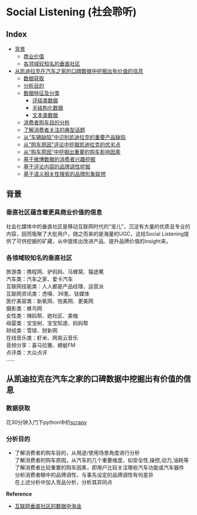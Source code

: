 Social Listening (社会聆听)
===

Index
---
<!-- TOC -->

- [背景](#背景)
  - [商业价值](#垂直社区含着更具商业价值的信息)
  - [各领域较知名的垂直社区](#各领域较知名的垂直社区)
- [从凯迪拉克在汽车之家的口碑数据中挖掘出有价值的信息](#从凯迪拉克在汽车之家的口碑数据中挖掘出有价值的信息)
  - [数据获取](#数据获取)
  - [分析目的](#分析目的)
  - [数据特征及分类](#数据特征及分类)
    - [评级类数据](#评级类数据)
    - [半结构化数据](#半结构化数据)
    - [文本类数据](#文本类数据)
  - [消费者购车目的分析](#消费者购车目的分析)
  - [了解消费者关注的典型话题](#了解消费者关注的典型话题)
  - [从“车辆缺陷”中识别凯迪拉克的重要产品缺陷](#从“车辆缺陷”中识别凯迪拉克的重要产品缺陷)
  - [从“购车原因”评论中挖掘凯迪拉克的优劣点](#从“购车原因”评论中挖掘凯迪拉克的优劣点)
  - [从“购车原因”中挖掘出重要的购车影响因素](#从“购车原因”中挖掘出重要的购车影响因素)
  - [基于微博数据的消费者兴趣挖掘](#基于微博数据的消费者兴趣挖掘)
  - [基于评论内容的品牌调性挖掘](#基于评论内容的品牌调性挖掘)
  - [基于语义相关性搜索的品牌形象联想](#基于语义相关性搜索的品牌形象联想) 

<!-- TOC -->

## 背景
### 垂直社区蕴含着更具商业价值的信息<br/>
社会化媒体中的垂直社区是移动互联网时代的“宠儿”，沉淀有大量的优质且专业的内容，因而吸聚了大批用户，随之而来的是海量的UGC，这给Social Listening提供了可供挖掘的矿藏，从中提炼出改进产品、提升品牌价值的insight来。
### 各领域较知名的垂直社区<br/>
旅游类：携程网、驴妈妈、马蜂窝、猫途鹰<br/>
汽车类：汽车之家、爱卡汽车<br/>
互联网技能类：人人都是产品经理、运营派<br/>
互联网资讯类：虎嗅、36氪、钛媒体<br/>
医疗美容类：新氧网、悦美网、更美网<br/>
摄影类：蜂鸟网<br/>
女性类：辣妈帮、她社区、美柚<br/>
母婴类：宝宝树、宝宝知道、妈妈帮<br/>
财经类：雪球、财新网<br/>
在线音乐类：虾米、网易云音乐<br/>
音频分享：喜马拉雅、蜻蜓FM<br/>
点评类：大众点评<br/>
……

## 从凯迪拉克在汽车之家的口碑数据中挖掘出有价值的信息
### 数据获取<br/>
花30分钟入门下python中的[scrapy](https://scrapy-chs.readthedocs.io/zh_CN/0.24/intro/tutorial.html)
### 分析目的<br/>
 - 了解消费者的购车目的，从用途/使用场景角度进行分析<br/>
 了解消费者的购车原因，从汽车的几个重要维度，如安全性,操控,动力,油耗等<br/>
 了解消费者比较重要的购车因素，即用户比较关注哪些汽车功能或汽车器件<br/>
 分析消费者眼中的品牌调性，与事先设定的品牌调性有何差异<br/>
 在上述分析中加入竞品分析，分析其异同点



**Reference**
- [互联网垂直社区的数据中淘金](./SocialListening.md) 
